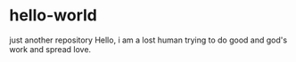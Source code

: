 # hello-world
just another repository
Hello, i am a lost human trying to do good and god's work and spread love.
